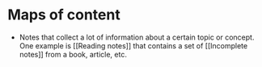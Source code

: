 # Maps of content
* Notes that collect a lot of information about a certain topic or concept. One example is [[Reading notes]] that contains a set of [[Incomplete notes]] from a book, article, etc.